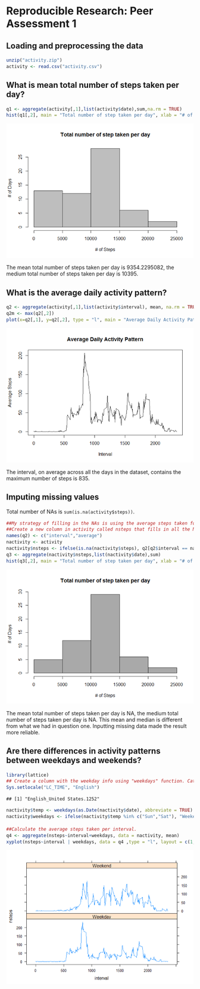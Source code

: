 # Reproducible Research: Peer Assessment 1


## Loading and preprocessing the data



```r
unzip("activity.zip")
activity <- read.csv("activity.csv")
```

## What is mean total number of steps taken per day?


```r
q1 <- aggregate(activity[,1],list(activity$date),sum,na.rm = TRUE)
hist(q1[,2], main = "Total number of step taken per day", xlab = "# of Steps", ylab = "# of Days", col = "grey")
```

![](PA1_template_files/figure-html/unnamed-chunk-2-1.png) 

The mean total number of steps taken per day is 9354.2295082, the medium total number of steps taken per day is 10395.

## What is the average daily activity pattern?


```r
q2 <- aggregate(activity[,1],list(activity$interval), mean, na.rm = TRUE)
q2m <- max(q2[,2])
plot(x=q2[,1], y=q2[,2], type = "l", main = "Average Daily Activity Pattern", xlab = "Interval", ylab = "Average Steps")
```

![](PA1_template_files/figure-html/unnamed-chunk-3-1.png) 

The interval, on average across all the days in the dataset, contains the maximum number of steps is 835.

## Imputing missing values
Total number of NAs is `sum(is.na(activity$steps))`.
 


```r
##My strategy of filling in the NAs is using the average steps taken for that specific interval.
##Create a new column in activity called nsteps that fills in all the NA with the average of that interval.
names(q2) <- c("interval","average")
nactivity <- activity
nactivity$nsteps <- ifelse(is.na(nactivity$steps), q2[q2$interval == nactivity$interval,2], nactivity$steps)
q3 <- aggregate(nactivity$nsteps,list(nactivity$date),sum)
hist(q3[,2], main = "Total number of step taken per day", xlab = "# of Steps", ylab = "# of Days", col = "dark grey")
```

![](PA1_template_files/figure-html/unnamed-chunk-4-1.png) 

The mean total number of steps taken per day is NA, the medium total number of steps taken per day is NA. This mean and median is different from what we had in question one. Inputting missing data made the result more reliable. 

## Are there differences in activity patterns between weekdays and weekends?

```r
library(lattice)
## Create a column with the weekday info using "weekdays" function. Catogorize Sunday and Saturday as weekends and Monday through Friday as weekdays.
Sys.setlocale("LC_TIME", "English")
```

```
## [1] "English_United States.1252"
```

```r
nactivity$temp <- weekdays(as.Date(nactivity$date), abbreviate = TRUE)
nactivity$weekdays <- ifelse(nactivity$temp %in% c("Sun","Sat"), "Weekend","Weekday")

##Calculate the average steps taken per interval.
q4 <- aggregate(nsteps~interval+weekdays, data = nactivity, mean)
xyplot(nsteps~interval | weekdays, data = q4 ,type = "l", layout = c(1,2))
```

![](PA1_template_files/figure-html/unnamed-chunk-5-1.png) 
